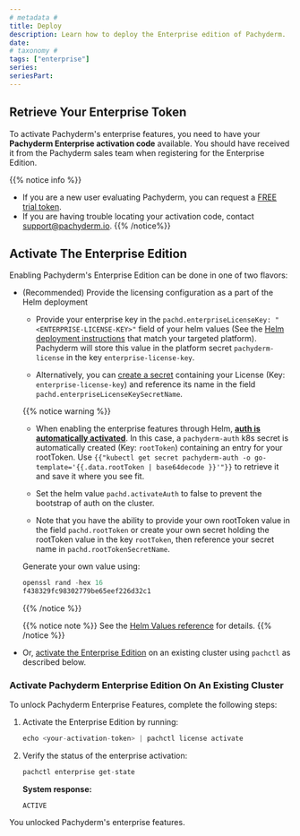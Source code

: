 ```yaml
---
# metadata # 
title: Deploy
description: Learn how to deploy the Enterprise edition of Pachyderm.
date: 
# taxonomy #
tags: ["enterprise"]
series:
seriesPart:
---
```


## Retrieve Your Enterprise Token

To activate Pachyderm's enterprise features, 
you need to have your **Pachyderm Enterprise activation code** available. 
You should have received it from the Pachyderm sales team when
registering for the Enterprise Edition.

{{% notice info %}}
- If you are a new user evaluating Pachyderm,
you can request a [FREE trial token](https://www.pachyderm.com/trial/).
- If you are having trouble locating your activation code, contact [support@pachyderm.io](mailto:support@pachyderm.io).
{{% /notice%}}

## Activate The Enterprise Edition

Enabling Pachyderm's Enterprise Edition can be done in one of two flavors:

- (Recommended) Provide the licensing configuration as a part of the Helm deployment

    - Provide your enterprise key in the `pachd.enterpriseLicenseKey: "<ENTERPRISE-LICENSE-KEY>"` field of your helm values (See the [Helm deployment instructions](../../deploy-manage/deploy/helm-install/) that match your targeted platform). Pachyderm will store this value in the platform secret `pachyderm-license` in the key `enterprise-license-key`.
    
    - Alternatively, you can [create a secret](../../how-tos/advanced-data-operations/secrets/#create-and-manage-secrets-in-pachyderm) containing your License (Key: `enterprise-license-key`) and reference its name in the field `pachd.enterpriseLicenseKeySecretName`.

  {{% notice warning %}}
   - When enabling the enterprise features through Helm, [**auth is automatically activated**](../auth).
   In this case, a `pachyderm-auth` k8s secret is automatically created (Key: `rootToken`) containing an entry for your rootToken. Use `{{"kubectl get secret pachyderm-auth -o go-template='{{.data.rootToken | base64decode }}'"}}` to retrieve it and save it where you see fit.

   - Set the helm value `pachd.activateAuth` to false to prevent the bootstrap of auth on the cluster.

   - Note that you have the ability to provide your own rootToken value in the field `pachd.rootToken` or create your own secret holding the rootToken value in the key `rootToken`, then reference your secret name in `pachd.rootTokenSecretName`.

  Generate your own value using:

  ```s
  openssl rand -hex 16
  f438329fc98302779be65eef226d32c1
  ```
  {{% /notice %}}

  {{% notice note %}}
  See the [Helm Values reference](../../reference/helm-values/#pachd) for details.
  {{% /notice %}}

- Or, [activate the Enterprise Edition](#activate-pachyderm-enterprise-edition-on-an-existing-cluster) on an existing cluster using `pachctl` as described below.

### Activate Pachyderm Enterprise Edition On An Existing Cluster

To unlock Pachyderm Enterprise Features, complete the following steps:

1. Activate the Enterprise Edition by running:

      ```s
      echo <your-activation-token> | pachctl license activate
      ```

1. Verify the status of the enterprise activation:

      ```s
      pachctl enterprise get-state
      ```

      **System response:**
      ```
      ACTIVE
      ```

You unlocked Pachyderm's enterprise features.
